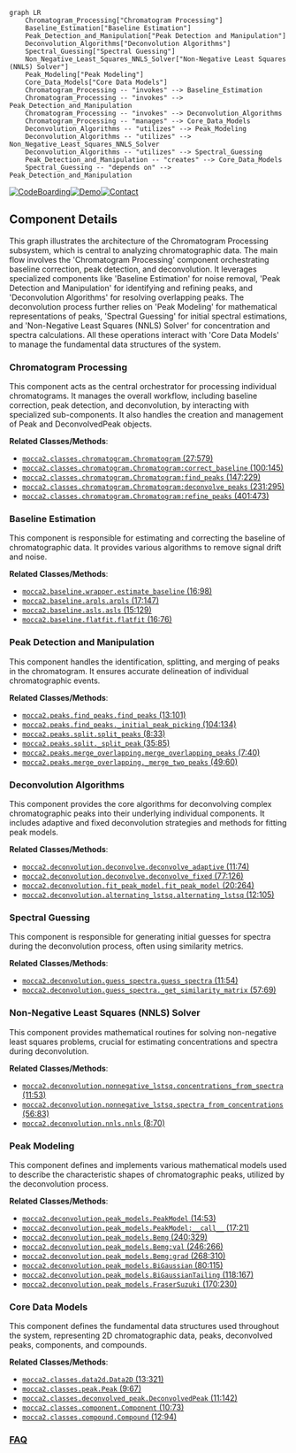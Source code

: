 ```mermaid
graph LR
    Chromatogram_Processing["Chromatogram Processing"]
    Baseline_Estimation["Baseline Estimation"]
    Peak_Detection_and_Manipulation["Peak Detection and Manipulation"]
    Deconvolution_Algorithms["Deconvolution Algorithms"]
    Spectral_Guessing["Spectral Guessing"]
    Non_Negative_Least_Squares_NNLS_Solver["Non-Negative Least Squares (NNLS) Solver"]
    Peak_Modeling["Peak Modeling"]
    Core_Data_Models["Core Data Models"]
    Chromatogram_Processing -- "invokes" --> Baseline_Estimation
    Chromatogram_Processing -- "invokes" --> Peak_Detection_and_Manipulation
    Chromatogram_Processing -- "invokes" --> Deconvolution_Algorithms
    Chromatogram_Processing -- "manages" --> Core_Data_Models
    Deconvolution_Algorithms -- "utilizes" --> Peak_Modeling
    Deconvolution_Algorithms -- "utilizes" --> Non_Negative_Least_Squares_NNLS_Solver
    Deconvolution_Algorithms -- "utilizes" --> Spectral_Guessing
    Peak_Detection_and_Manipulation -- "creates" --> Core_Data_Models
    Spectral_Guessing -- "depends on" --> Peak_Detection_and_Manipulation
```
[![CodeBoarding](https://img.shields.io/badge/Generated%20by-CodeBoarding-9cf?style=flat-square)](https://github.com/CodeBoarding/GeneratedOnBoardings)[![Demo](https://img.shields.io/badge/Try%20our-Demo-blue?style=flat-square)](https://www.codeboarding.org/demo)[![Contact](https://img.shields.io/badge/Contact%20us%20-%20contact@codeboarding.org-lightgrey?style=flat-square)](mailto:contact@codeboarding.org)

## Component Details

This graph illustrates the architecture of the Chromatogram Processing subsystem, which is central to analyzing chromatographic data. The main flow involves the 'Chromatogram Processing' component orchestrating baseline correction, peak detection, and deconvolution. It leverages specialized components like 'Baseline Estimation' for noise removal, 'Peak Detection and Manipulation' for identifying and refining peaks, and 'Deconvolution Algorithms' for resolving overlapping peaks. The deconvolution process further relies on 'Peak Modeling' for mathematical representations of peaks, 'Spectral Guessing' for initial spectral estimations, and 'Non-Negative Least Squares (NNLS) Solver' for concentration and spectra calculations. All these operations interact with 'Core Data Models' to manage the fundamental data structures of the system.

### Chromatogram Processing
This component acts as the central orchestrator for processing individual chromatograms. It manages the overall workflow, including baseline correction, peak detection, and deconvolution, by interacting with specialized sub-components. It also handles the creation and management of Peak and DeconvolvedPeak objects.


**Related Classes/Methods**:

- <a href="https://github.com/Bayer-Group/MOCCA/blob/master/src/mocca2/classes/chromatogram.py#L27-L579" target="_blank" rel="noopener noreferrer">`mocca2.classes.chromatogram.Chromatogram` (27:579)</a>
- <a href="https://github.com/Bayer-Group/MOCCA/blob/master/src/mocca2/classes/chromatogram.py#L100-L145" target="_blank" rel="noopener noreferrer">`mocca2.classes.chromatogram.Chromatogram:correct_baseline` (100:145)</a>
- <a href="https://github.com/Bayer-Group/MOCCA/blob/master/src/mocca2/classes/chromatogram.py#L147-L229" target="_blank" rel="noopener noreferrer">`mocca2.classes.chromatogram.Chromatogram:find_peaks` (147:229)</a>
- <a href="https://github.com/Bayer-Group/MOCCA/blob/master/src/mocca2/classes/chromatogram.py#L231-L295" target="_blank" rel="noopener noreferrer">`mocca2.classes.chromatogram.Chromatogram:deconvolve_peaks` (231:295)</a>
- <a href="https://github.com/Bayer-Group/MOCCA/blob/master/src/mocca2/classes/chromatogram.py#L401-L473" target="_blank" rel="noopener noreferrer">`mocca2.classes.chromatogram.Chromatogram:refine_peaks` (401:473)</a>


### Baseline Estimation
This component is responsible for estimating and correcting the baseline of chromatographic data. It provides various algorithms to remove signal drift and noise.


**Related Classes/Methods**:

- <a href="https://github.com/Bayer-Group/MOCCA/blob/master/src/mocca2/baseline/wrapper.py#L16-L98" target="_blank" rel="noopener noreferrer">`mocca2.baseline.wrapper.estimate_baseline` (16:98)</a>
- <a href="https://github.com/Bayer-Group/MOCCA/blob/master/src/mocca2/baseline/arpls.py#L17-L147" target="_blank" rel="noopener noreferrer">`mocca2.baseline.arpls.arpls` (17:147)</a>
- <a href="https://github.com/Bayer-Group/MOCCA/blob/master/src/mocca2/baseline/asls.py#L15-L129" target="_blank" rel="noopener noreferrer">`mocca2.baseline.asls.asls` (15:129)</a>
- <a href="https://github.com/Bayer-Group/MOCCA/blob/master/src/mocca2/baseline/flatfit.py#L16-L76" target="_blank" rel="noopener noreferrer">`mocca2.baseline.flatfit.flatfit` (16:76)</a>


### Peak Detection and Manipulation
This component handles the identification, splitting, and merging of peaks in the chromatogram. It ensures accurate delineation of individual chromatographic events.


**Related Classes/Methods**:

- <a href="https://github.com/Bayer-Group/MOCCA/blob/master/src/mocca2/peaks/find_peaks.py#L13-L101" target="_blank" rel="noopener noreferrer">`mocca2.peaks.find_peaks.find_peaks` (13:101)</a>
- <a href="https://github.com/Bayer-Group/MOCCA/blob/master/src/mocca2/peaks/find_peaks.py#L104-L134" target="_blank" rel="noopener noreferrer">`mocca2.peaks.find_peaks._initial_peak_picking` (104:134)</a>
- <a href="https://github.com/Bayer-Group/MOCCA/blob/master/src/mocca2/peaks/split.py#L8-L33" target="_blank" rel="noopener noreferrer">`mocca2.peaks.split.split_peaks` (8:33)</a>
- <a href="https://github.com/Bayer-Group/MOCCA/blob/master/src/mocca2/peaks/split.py#L35-L85" target="_blank" rel="noopener noreferrer">`mocca2.peaks.split._split_peak` (35:85)</a>
- <a href="https://github.com/Bayer-Group/MOCCA/blob/master/src/mocca2/peaks/merge_overlapping.py#L7-L40" target="_blank" rel="noopener noreferrer">`mocca2.peaks.merge_overlapping.merge_overlapping_peaks` (7:40)</a>
- <a href="https://github.com/Bayer-Group/MOCCA/blob/master/src/mocca2/peaks/merge_overlapping.py#L49-L60" target="_blank" rel="noopener noreferrer">`mocca2.peaks.merge_overlapping._merge_two_peaks` (49:60)</a>


### Deconvolution Algorithms
This component provides the core algorithms for deconvolving complex chromatographic peaks into their underlying individual components. It includes adaptive and fixed deconvolution strategies and methods for fitting peak models.


**Related Classes/Methods**:

- <a href="https://github.com/Bayer-Group/MOCCA/blob/master/src/mocca2/deconvolution/deconvolve.py#L11-L74" target="_blank" rel="noopener noreferrer">`mocca2.deconvolution.deconvolve.deconvolve_adaptive` (11:74)</a>
- <a href="https://github.com/Bayer-Group/MOCCA/blob/master/src/mocca2/deconvolution/deconvolve.py#L77-L126" target="_blank" rel="noopener noreferrer">`mocca2.deconvolution.deconvolve.deconvolve_fixed` (77:126)</a>
- <a href="https://github.com/Bayer-Group/MOCCA/blob/master/src/mocca2/deconvolution/fit_peak_model.py#L20-L264" target="_blank" rel="noopener noreferrer">`mocca2.deconvolution.fit_peak_model.fit_peak_model` (20:264)</a>
- <a href="https://github.com/Bayer-Group/MOCCA/blob/master/src/mocca2/deconvolution/alternating_lstsq.py#L12-L105" target="_blank" rel="noopener noreferrer">`mocca2.deconvolution.alternating_lstsq.alternating_lstsq` (12:105)</a>


### Spectral Guessing
This component is responsible for generating initial guesses for spectra during the deconvolution process, often using similarity metrics.


**Related Classes/Methods**:

- <a href="https://github.com/Bayer-Group/MOCCA/blob/master/src/mocca2/deconvolution/guess_spectra.py#L11-L54" target="_blank" rel="noopener noreferrer">`mocca2.deconvolution.guess_spectra.guess_spectra` (11:54)</a>
- <a href="https://github.com/Bayer-Group/MOCCA/blob/master/src/mocca2/deconvolution/guess_spectra.py#L57-L69" target="_blank" rel="noopener noreferrer">`mocca2.deconvolution.guess_spectra._get_similarity_matrix` (57:69)</a>


### Non-Negative Least Squares (NNLS) Solver
This component provides mathematical routines for solving non-negative least squares problems, crucial for estimating concentrations and spectra during deconvolution.


**Related Classes/Methods**:

- <a href="https://github.com/Bayer-Group/MOCCA/blob/master/src/mocca2/deconvolution/nonnegative_lstsq.py#L11-L53" target="_blank" rel="noopener noreferrer">`mocca2.deconvolution.nonnegative_lstsq.concentrations_from_spectra` (11:53)</a>
- <a href="https://github.com/Bayer-Group/MOCCA/blob/master/src/mocca2/deconvolution/nonnegative_lstsq.py#L56-L83" target="_blank" rel="noopener noreferrer">`mocca2.deconvolution.nonnegative_lstsq.spectra_from_concentrations` (56:83)</a>
- <a href="https://github.com/Bayer-Group/MOCCA/blob/master/src/mocca2/deconvolution/nnls.py#L8-L70" target="_blank" rel="noopener noreferrer">`mocca2.deconvolution.nnls.nnls` (8:70)</a>


### Peak Modeling
This component defines and implements various mathematical models used to describe the characteristic shapes of chromatographic peaks, utilized by the deconvolution process.


**Related Classes/Methods**:

- <a href="https://github.com/Bayer-Group/MOCCA/blob/master/src/mocca2/deconvolution/peak_models.py#L14-L53" target="_blank" rel="noopener noreferrer">`mocca2.deconvolution.peak_models.PeakModel` (14:53)</a>
- <a href="https://github.com/Bayer-Group/MOCCA/blob/master/src/mocca2/deconvolution/peak_models.py#L17-L21" target="_blank" rel="noopener noreferrer">`mocca2.deconvolution.peak_models.PeakModel:__call__` (17:21)</a>
- <a href="https://github.com/Bayer-Group/MOCCA/blob/master/src/mocca2/deconvolution/peak_models.py#L240-L329" target="_blank" rel="noopener noreferrer">`mocca2.deconvolution.peak_models.Bemg` (240:329)</a>
- <a href="https://github.com/Bayer-Group/MOCCA/blob/master/src/mocca2/deconvolution/peak_models.py#L246-L266" target="_blank" rel="noopener noreferrer">`mocca2.deconvolution.peak_models.Bemg:val` (246:266)</a>
- <a href="https://github.com/Bayer-Group/MOCCA/blob/master/src/mocca2/deconvolution/peak_models.py#L268-L310" target="_blank" rel="noopener noreferrer">`mocca2.deconvolution.peak_models.Bemg:grad` (268:310)</a>
- <a href="https://github.com/Bayer-Group/MOCCA/blob/master/src/mocca2/deconvolution/peak_models.py#L80-L115" target="_blank" rel="noopener noreferrer">`mocca2.deconvolution.peak_models.BiGaussian` (80:115)</a>
- <a href="https://github.com/Bayer-Group/MOCCA/blob/master/src/mocca2/deconvolution/peak_models.py#L118-L167" target="_blank" rel="noopener noreferrer">`mocca2.deconvolution.peak_models.BiGaussianTailing` (118:167)</a>
- <a href="https://github.com/Bayer-Group/MOCCA/blob/master/src/mocca2/deconvolution/peak_models.py#L170-L230" target="_blank" rel="noopener noreferrer">`mocca2.deconvolution.peak_models.FraserSuzuki` (170:230)</a>


### Core Data Models
This component defines the fundamental data structures used throughout the system, representing 2D chromatographic data, peaks, deconvolved peaks, components, and compounds.


**Related Classes/Methods**:

- <a href="https://github.com/Bayer-Group/MOCCA/blob/master/src/mocca2/classes/data2d.py#L13-L321" target="_blank" rel="noopener noreferrer">`mocca2.classes.data2d.Data2D` (13:321)</a>
- <a href="https://github.com/Bayer-Group/MOCCA/blob/master/src/mocca2/classes/peak.py#L9-L67" target="_blank" rel="noopener noreferrer">`mocca2.classes.peak.Peak` (9:67)</a>
- <a href="https://github.com/Bayer-Group/MOCCA/blob/master/src/mocca2/classes/deconvolved_peak.py#L11-L142" target="_blank" rel="noopener noreferrer">`mocca2.classes.deconvolved_peak.DeconvolvedPeak` (11:142)</a>
- <a href="https://github.com/Bayer-Group/MOCCA/blob/master/src/mocca2/classes/component.py#L10-L73" target="_blank" rel="noopener noreferrer">`mocca2.classes.component.Component` (10:73)</a>
- <a href="https://github.com/Bayer-Group/MOCCA/blob/master/src/mocca2/classes/compound.py#L12-L94" target="_blank" rel="noopener noreferrer">`mocca2.classes.compound.Compound` (12:94)</a>




### [FAQ](https://github.com/CodeBoarding/GeneratedOnBoardings/tree/main?tab=readme-ov-file#faq)